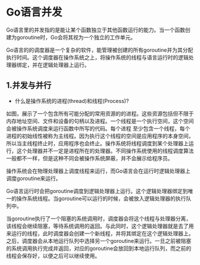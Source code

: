 
Go语言并发
=====================

Go语言里的并发指的是能让某个函数独立于其他函数运行的能力。当一个函数创建为goroutine时，Go会将其视为一个独立的工作单元。

Go语言的的调度器是一个复杂的软件，能管理被创建的所有goroutine并为其分配执行时间。这个调度器在操作系统之上，将操作系统的线程与语言运行时的逻辑处理器绑定，并在逻辑处理器上运行。


1.并发与并行
-------------------------

 - 什么是操作系统的进程(thread)和线程(Process)? 

如图，展示了一个包含所有可能分配的常用资源的的进程。这些资源包括但不限于内存地址空间、文件和设备的句柄以及进程。一个线程是一个执行空间，这个空间会被操作系统调度来运行函数中所写的代码。每个进程 至少包含一个线程，每个进程的初始线性被称为主线程。因为执行这个线程的空间是应用程序的本身空间，所以当主线程终止时，应用程序也会终止。操作系统将线程调度到某个处理器上运行，这个处理器并不一定是进程所在的处理器。不同操作系统使用的线程调度算法一般都不一样，但是这种不同会被操作系统屏蔽，并不会展示给程序员。

操作系统会在物理处理器上调度线程来运行，而Go语言会在运行时逻辑处理器上调度goroutine来运行。

Go语言运行时会把goroutine调度到逻辑处理器上运行。这个逻辑处理器绑定到唯一的操作系统线程。当goroutine可以运行的时候，会被放入逻辑处理器的执行队列中。

当goroutine执行了一个阻塞的系统调用时，调度器会将这个线程与处理器分离，该线程会继续阻塞，等待系统调用的返回。与此同时，这个逻辑处理器就是去了用来运行的线程，此时调度器会创建一个新线程，并将其绑定在这个逻辑处理器上。之后，调度器会从本地运行队列中选择另一个goroutine来运行。一旦之前被阻塞的系统调用执行完成并返回，对应的goroutine会放回到本地运行队列，而之前的线程会保存好，以便之后可以继续使用。
